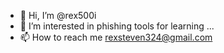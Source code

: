 - 👋 Hi, I’m @rex500i
- 👀 I’m interested in phishing tools for learning ...
- 📫 How to reach me rexsteven324@gmail.com

<!---
rex500i/rex500i is a ✨ special ✨ repository because its `README.md` (this file) appears on your GitHub profile.
You can click the Preview link to take a look at your changes.
--->
